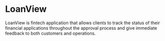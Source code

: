 # LoanView 
LoanView is fintech application that allows clients to track the status of their financial applications
throughout the approval process and give immediate feedback to both customers and operations.
